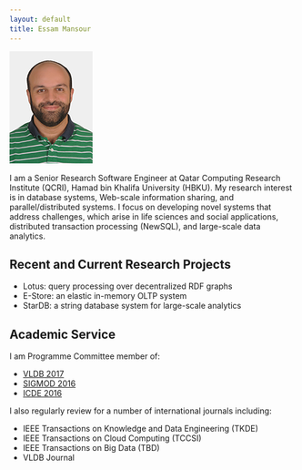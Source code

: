 ```yaml
---
layout: default
title: Essam Mansour
---
```

![emansour](/images/essam2.jpg)

I am a Senior Research Software Engineer at Qatar Computing Research Institute (QCRI), Hamad bin Khalifa University (HBKU). My research interest is in database systems, Web-scale information sharing, and parallel/distributed systems. I focus on developing novel systems that address challenges, which arise in life sciences and social applications, distributed transaction processing (NewSQL), and large-scale data analytics. 

## Recent and Current Research Projects 

- Lotus: query processing over decentralized RDF graphs
- E-Store: an elastic in-memory OLTP system
- StarDB: a string database system for large-scale analytics


## Academic Service
I am Programme Committee member of:

- [VLDB 2017](http://www.vldb.org/2017/review_board.php)
- [SIGMOD 2016](http://www.sigmod2016.org/org_sigmod_pc.shtml)
- [ICDE 2016](http://icde2016.fi/committees.php#tabular1)

I also regularly review for a number of international journals including:

- IEEE Transactions on Knowledge and Data Engineering (TKDE)
- IEEE Transactions on Cloud Computing (TCCSI)
- IEEE Transactions on Big Data (TBD)
- VLDB Journal









